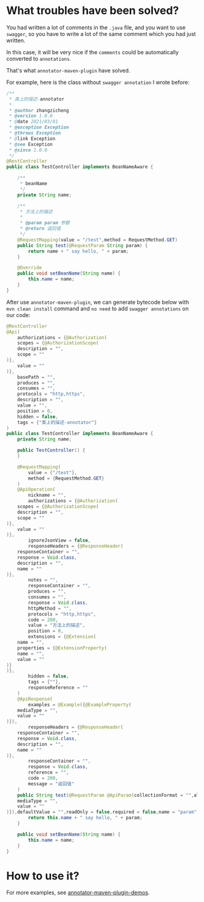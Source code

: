 # What troubles have been solved?

You had written a lot of comments in the `.java` file, and you want to use `swagger`, so you have to write a lot of the same comment which you had just written.

In this case, it will be very nice if the `comments` could be automatically converted to `annotations`.

That's what `annotator-maven-plugin` have solved.

For example, here is the class without `swagger annotation` I wrote before:
```java
/**
 * 类上的描述-annotator
 *
 * @author zhangzicheng
 * @version 1.0.0
 * @date 2021/03/01
 * @exception Exception
 * @throws Exception
 * @link Exception
 * @see Exception
 * @since 1.0.0
 */
@RestController
public class TestController implements BeanNameAware {

    /**
     * beanName
     */
    private String name;

    /**
     * 方法上的描述
     *
     * @param param 参数
     * @return 返回值
     */
    @RequestMapping(value = "/test",method = RequestMethod.GET)
    public String test(@RequestParam String param) {
        return name + " say hello, " + param;
    }

    @Override
    public void setBeanName(String name) {
        this.name = name;
    }
}
```
After use `annotator-maven-plugin`, we can generate bytecode below with `mvn clean install` command and `no need` to add `swagger annotations` on our code:
```java
@RestController
@Api(
    authorizations = {@Authorization(
    scopes = {@AuthorizationScope(
    description = "",
    scope = ""
)},
    value = ""
)},
    basePath = "",
    produces = "",
    consumes = "",
    protocols = "http,https",
    description = "",
    value = "",
    position = 0,
    hidden = false,
    tags = {"类上的描述-annotator"}
)
public class TestController implements BeanNameAware {
    private String name;

    public TestController() {
    }

    @RequestMapping(
        value = {"/test"},
        method = {RequestMethod.GET}
    )
    @ApiOperation(
        nickname = "",
        authorizations = {@Authorization(
    scopes = {@AuthorizationScope(
    description = "",
    scope = ""
)},
    value = ""
)},
        ignoreJsonView = false,
        responseHeaders = {@ResponseHeader(
    responseContainer = "",
    response = Void.class,
    description = "",
    name = ""
)},
        notes = "",
        responseContainer = "",
        produces = "",
        consumes = "",
        response = Void.class,
        httpMethod = "",
        protocols = "http,https",
        code = 200,
        value = "方法上的描述",
        position = 0,
        extensions = {@Extension(
    name = "",
    properties = {@ExtensionProperty(
    name = "",
    value = ""
)}
)},
        hidden = false,
        tags = {""},
        responseReference = ""
    )
    @ApiResponse(
        examples = @Example({@ExampleProperty(
    mediaType = "",
    value = ""
)}),
        responseHeaders = {@ResponseHeader(
    responseContainer = "",
    response = Void.class,
    description = "",
    name = ""
)},
        responseContainer = "",
        response = Void.class,
        reference = "",
        code = 200,
        message = "返回值"
    )
    public String test(@RequestParam @ApiParam(collectionFormat = "",allowableValues = "",allowEmptyValue = false,allowMultiple = false,examples = @Example({@ExampleProperty(
    mediaType = "",
    value = ""
)}),defaultValue = "",readOnly = false,required = false,name = "param",type = "",value = "参数",format = "",access = "",hidden = false,example = "") String param) {
        return this.name + " say hello, " + param;
    }

    public void setBeanName(String name) {
        this.name = name;
    }
}
```

# How to use it?

For more examples, see [annotator-maven-plugin-demos](https://github.com/dragon-zhang/annotator-maven-plugin-demos).
